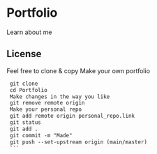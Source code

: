 # Portfolio
Learn about me
## License
Feel free to clone & copy
Make your own portfolio
   ```diff
    git clone  
    cd Portfolio
    Make changes in the way you like
    git remove remote origin
    Make your personal repo
    git add remote origin personal_repo.link
    git status
    git add .
    git commit -m "Made"
    git push --set-upstream origin (main/master) 
    ```
